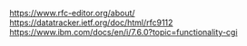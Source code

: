 

https://www.rfc-editor.org/about/
https://datatracker.ietf.org/doc/html/rfc9112
https://www.ibm.com/docs/en/i/7.6.0?topic=functionality-cgi

